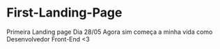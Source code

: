 # First-Landing-Page
Primeira Landing page
Dia 28/05
Agora sim começa a minha vida como Desenvolvedor Front-End <3
